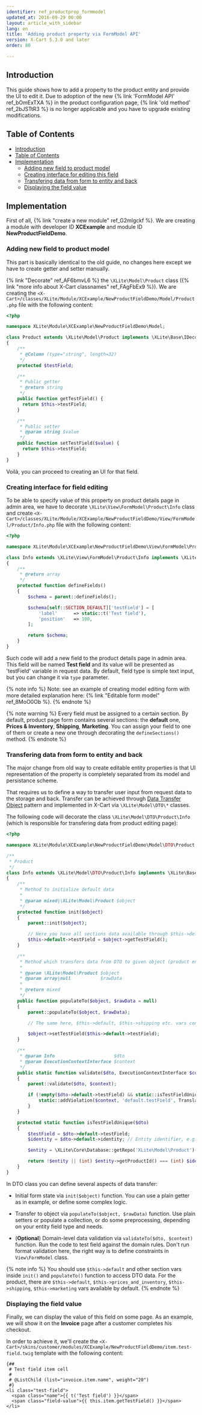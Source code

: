 ```yaml
---
identifier: ref_productprop_formmodel
updated_at: 2016-09-29 00:00
layout: article_with_sidebar
lang: en
title: 'Adding product property via FormModel API'
version: X-Cart 5.3.0 and later
order: 80

---
```


## Introduction

This guide shows how to add a property to the product entity and provide the UI to edit it. Due to adoption of the new {% link 'FormModel API' ref_bOmExTXA %} in the product configuration page, {% link 'old method' ref_2bJSTtR3 %} is no longer applicable and you have to upgrade existing modifications.

## Table of Contents

*   [Introduction](#introduction)
*   [Table of Contents](#table-of-contents)
*   [Implementation](#implementation)
    *   [Adding new field to product model](#adding-new-field-to-product-model)
    *   [Creating interface for editing this field](#creating-interface-for-editing-this-field)
    *   [Transfering data from form to entity and back](#transfering-data-from-form-to-entity-and-back)
    *   [Displaying the field value](#displaying-the-field-value)

## Implementation

First of all, {% link "create a new module" ref_G2mlgckf %}. We are creating a module with developer ID **XCExample** and module ID **NewProductFieldDemo**.

### Adding new field to product model

This part is basically identical to the old guide, no changes here except we have to create getter and setter manually.

{% link "Decorate" ref_AF6bmvL6 %} the `\XLite\Model\Product` class ({% link "more info about X-Cart classnames" ref_FAgFbEx9 %}). We are creating the `<X-Cart>/classes/XLite/Module/XCExample/NewProductFieldDemo/Model/Product.php` file with the following content: 

```php
<?php

namespace XLite\Module\XCExample\NewProductFieldDemo\Model;

class Product extends \XLite\Model\Product implements \XLite\Base\IDecorator
{
    /**
     * @Column (type="string", length=32)
     */
    protected $testField;

    /**
     * Public getter
     * @return string
     */
    public function getTestField() {
      return $this->testField;
    }

    /**
     * Public setter
     * @param string $value
     */
    public function setTestField($value) {
      return $this->testField;
    }
}
```

Voilà, you can proceed to creating an UI for that field.

### Creating interface for field editing

To be able to specify value of this property on product details page in admin area, we have to decorate `\XLite\View\FormModel\Product\Info` class and create
`<X-Cart>/classes/XLite/Module/XCExample/NewProductFieldDemo/View/FormModel/Product/Info.php` file with the following content: 

```php
<?php

namespace XLite\Module\XCExample\NewProductFieldDemo\View\FormModel\Product;

class Info extends \XLite\View\FormModel\Product\Info implements \XLite\Base\IDecorator
{
    /**
     * @return array
     */
    protected function defineFields()
    {
        $schema = parent::defineFields();

        $schema[self::SECTION_DEFAULT]['testField'] = [
            'label'      => static::t('Test field'),
            'position'   => 100,
        ];

        return $schema;
    }
}
```

Such code will add a new field to the product details page in admin area. This field will be named **Test field** and its value will be presented as 'testField' variable in request data. By default, field type is simple text input, but you can change it via `type` parameter.

{% note info %}
Note: see an example of creating model editing form with more detailed explanation here: {% link "Editable form model" ref_8MoO0Ob %}.
{% endnote %}

{% note warning %}
Every field must be assigned to a certain section. By default, product page form contains several sections: the __default__ one, __Prices & Inventory__, __Shipping__, __Marketing__. You can assign your field to one of them or create a new one through decorating the `defineSections()` method.
{% endnote %}

### Transfering data from form to entity and back

The major change from old way to create editable entity properties is that UI representation of the property is completely separated from its model and persistance scheme.

That requires us to define a way to transfer user input from request data to the storage and back. Transfer can be achieved through [Data Transfer Object](https://en.wikipedia.org/wiki/Data_transfer_object) pattern and implemented in X-Cart via `\XLite\Model\DTO\*` classes.

The following code will decorate the class `\XLite\Model\DTO\Product\Info` (which is responsible for transfering data from product editing page):

```php
<?php

namespace XLite\Module\XCExample\NewProductFieldDemo\Model\DTO\Product;

/**
 * Product
 */
class Info extends \XLite\Model\DTO\Product\Info implements \XLite\Base\IDecorator
{
    /**
     * Method to initialize default data
     *
     * @param mixed|\XLite\Model\Product $object
     */
    protected function init($object)
    {
        parent::init($object);

        // Here you have all sections data available through $this->default, $this->shipping, $this->marketing etc.
        $this->default->testField = $object->getTestField();
    }

    /**
     * Method which transfers data from DTO to given object (product entity, in our case)
     *
     * @param \XLite\Model\Product $object
     * @param array|null           $rawData
     *
     * @return mixed
     */
    public function populateTo($object, $rawData = null)
    {
        parent::populateTo($object, $rawData);

        // The same here, $this->default, $this->shipping etc. vars contain the state of the field sections.

        $object->setTestField($this->default->testField);
    }

    /**
     * @param Info                      $dto
     * @param ExecutionContextInterface $context
     */
    public static function validate($dto, ExecutionContextInterface $context)
    {
        parent::validate($dto, $context);

        if (!empty($dto->default->testField) && static::isTestFieldUnique($dto)) {
            static::addViolation($context, 'default.testField', Translation::lbl('Test field must be unique'));
        }
    }

    protected static function isTestFieldUnique($dto)
    {
        $testField = $dto->default->testField;
        $identity = $dto->default->identity; // Entity identifier, e.g. product ID

        $entity = \XLite\Core\Database::getRepo('XLite\Model\Product')->findOneByTestField($testField);

        return !$entity || (int) $entity->getProductId() === (int) $identity;
    }
}
```

In DTO class you can define several aspects of data transfer:

-   Initial form state via `init($object)` function. You can use a plain getter as in example, or define some complex logic.

-   Transfer to object via `populateTo($object, $rawData)` function. Use plain setters or populate a collection, or do some preprocessing, depending on your entity field type and needs.

-   (**Optional**) Domain-level data validation via `validateTo($dto, $context)` function. Run the code to test field against the domain rules. Don't run format validation here, the right way is to define constraints in `View\FormModel` class.

{% note info %}
You should use `$this->default` and other section vars inside `init()` and `populateTo()` function to access DTO data. For the product, there are `$this->default`, `$this->prices_and_inventory`, `$this->shipping`, `$this->marketing` vars available by default.
{% endnote %}

### Displaying the field value

Finally, we can display the value of this field on some page. As an example, we will show it on the **Invoice** page after a customer completes his checkout.

In order to achieve it, we'll create the `<X-Cart>/skins/customer/modules/XCExample/NewProductFieldDemo/item.test-field.twig` template with the following content: 

```twig
{##
 # Test field item cell
 #
 # @ListChild (list="invoice.item.name", weight="20")
 #}
<li class="test-field">
  <span class="name">{{ t('Test field') }}</span>
  <span class="field-value">{{ this.item.getTestField() }}</span>
</li>

```

